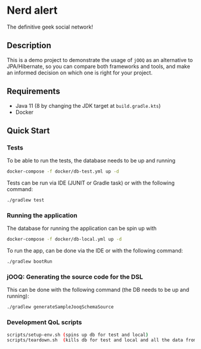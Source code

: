# Nerd alert
The definitive geek social network!

## Description
This is a demo project to demonstrate the usage of `jOOQ` as an alternative to JPA/Hibernate, so you can compare both
frameworks and tools, and make an informed decision on which one is right for your project. 

## Requirements
* Java 11 (8 by changing the JDK target at `build.gradle.kts`)
* Docker

## Quick Start

### Tests
To be able to run the tests, the database needs to be up and running
```bash
docker-compose -f docker/db-test.yml up -d
```
Tests can be run via IDE (JUNIT or Gradle task) or with the following command:
```bash
./gradlew test
```

### Running the application
The database for running the application can be spin up with
```bash
docker-compose -f docker/db-local.yml up -d
```
To run the app, can be done via the IDE or with the following command: 
```bash
./gradlew bootRun
```

### jOOQ: Generating the source code for the DSL

This can be done with the following command (the DB needs to be up and running):
```bash
./gradlew generateSampleJooqSchemaSource
```

### Development QoL scripts

```bash
scripts/setup-env.sh (spins up db for test and local)
scripts/teardown.sh  (kills db for test and local and all the data from local) 
```
